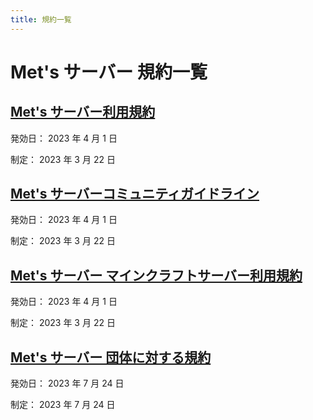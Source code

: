 ```yaml
---
title: 規約一覧
---
```


# Met's サーバー 規約一覧

## [Met's サーバー利用規約](/legal/terms)

発効日： 2023 年 4 月 1 日

制定： 2023 年 3 月 22 日

## [Met's サーバーコミュニティガイドライン](/legal/community-guideline)

発効日： 2023 年 4 月 1 日

制定： 2023 年 3 月 22 日

## [Met's サーバー マインクラフトサーバー利用規約](/legal/minecraft)

発効日： 2023 年 4 月 1 日

制定： 2023 年 3 月 22 日

## [Met's サーバー 団体に対する規約](/legal/group)

発効日： 2023 年 7 月 24 日

制定： 2023 年 7 月 24 日
